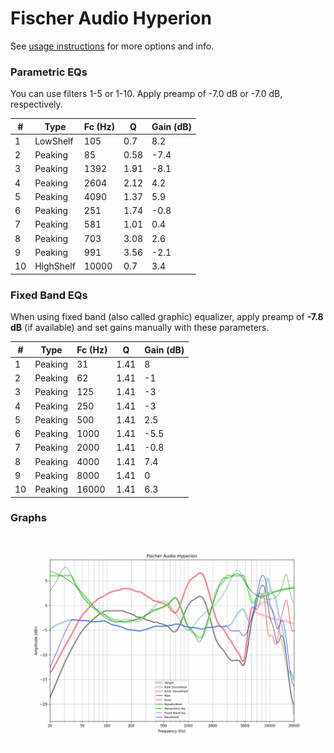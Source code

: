 # Fischer Audio Hyperion
See [usage instructions](https://github.com/jaakkopasanen/AutoEq#usage) for more options and info.

### Parametric EQs
You can use filters 1-5 or 1-10. Apply preamp of -7.0 dB or -7.0 dB, respectively.

|   # | Type      |   Fc (Hz) |    Q |   Gain (dB) |
|-----|-----------|-----------|------|-------------|
|   1 | LowShelf  |       105 | 0.7  |         8.2 |
|   2 | Peaking   |        85 | 0.58 |        -7.4 |
|   3 | Peaking   |      1392 | 1.91 |        -8.1 |
|   4 | Peaking   |      2604 | 2.12 |         4.2 |
|   5 | Peaking   |      4090 | 1.37 |         5.9 |
|   6 | Peaking   |       251 | 1.74 |        -0.8 |
|   7 | Peaking   |       581 | 1.01 |         0.4 |
|   8 | Peaking   |       703 | 3.08 |         2.6 |
|   9 | Peaking   |       991 | 3.56 |        -2.1 |
|  10 | HighShelf |     10000 | 0.7  |         3.4 |

### Fixed Band EQs
When using fixed band (also called graphic) equalizer, apply preamp of **-7.8 dB** (if available) and set gains manually with these parameters.

|   # | Type    |   Fc (Hz) |    Q |   Gain (dB) |
|-----|---------|-----------|------|-------------|
|   1 | Peaking |        31 | 1.41 |         8   |
|   2 | Peaking |        62 | 1.41 |        -1   |
|   3 | Peaking |       125 | 1.41 |        -3   |
|   4 | Peaking |       250 | 1.41 |        -3   |
|   5 | Peaking |       500 | 1.41 |         2.5 |
|   6 | Peaking |      1000 | 1.41 |        -5.5 |
|   7 | Peaking |      2000 | 1.41 |        -0.8 |
|   8 | Peaking |      4000 | 1.41 |         7.4 |
|   9 | Peaking |      8000 | 1.41 |         0   |
|  10 | Peaking |     16000 | 1.41 |         6.3 |

### Graphs
![](./Fischer%20Audio%20Hyperion.png)
